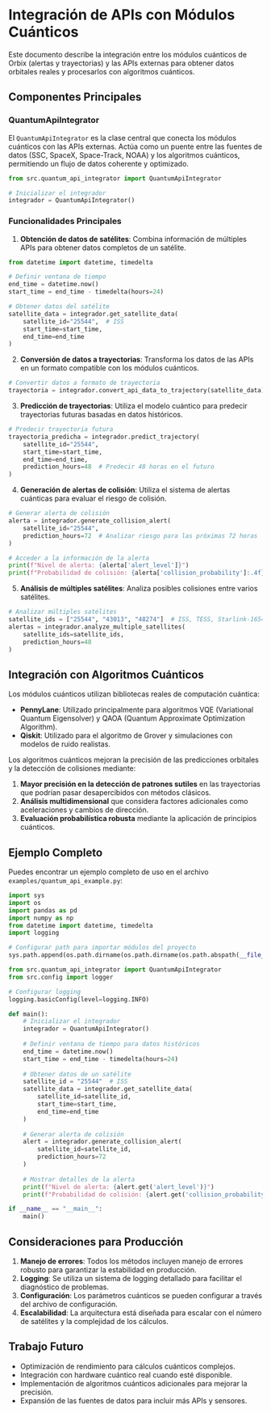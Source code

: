 # Integración de APIs con Módulos Cuánticos

Este documento describe la integración entre los módulos cuánticos de Orbix (alertas y trayectorias) y las APIs externas para obtener datos orbitales reales y procesarlos con algoritmos cuánticos.

## Componentes Principales

### QuantumApiIntegrator

El `QuantumApiIntegrator` es la clase central que conecta los módulos cuánticos con las APIs externas. Actúa como un puente entre las fuentes de datos (SSC, SpaceX, Space-Track, NOAA) y los algoritmos cuánticos, permitiendo un flujo de datos coherente y optimizado.

```python
from src.quantum_api_integrator import QuantumApiIntegrator

# Inicializar el integrador
integrador = QuantumApiIntegrator()
```

### Funcionalidades Principales

1. **Obtención de datos de satélites**: Combina información de múltiples APIs para obtener datos completos de un satélite.

```python
from datetime import datetime, timedelta

# Definir ventana de tiempo
end_time = datetime.now()
start_time = end_time - timedelta(hours=24)

# Obtener datos del satélite
satellite_data = integrador.get_satellite_data(
    satellite_id="25544",  # ISS
    start_time=start_time,
    end_time=end_time
)
```

2. **Conversión de datos a trayectorias**: Transforma los datos de las APIs en un formato compatible con los módulos cuánticos.

```python
# Convertir datos a formato de trayectoria
trayectoria = integrador.convert_api_data_to_trajectory(satellite_data)
```

3. **Predicción de trayectorias**: Utiliza el modelo cuántico para predecir trayectorias futuras basadas en datos históricos.

```python
# Predecir trayectoria futura
trayectoria_predicha = integrador.predict_trajectory(
    satellite_id="25544",
    start_time=start_time,
    end_time=end_time,
    prediction_hours=48  # Predecir 48 horas en el futuro
)
```

4. **Generación de alertas de colisión**: Utiliza el sistema de alertas cuánticas para evaluar el riesgo de colisión.

```python
# Generar alerta de colisión
alerta = integrador.generate_collision_alert(
    satellite_id="25544",
    prediction_hours=72  # Analizar riesgo para las próximas 72 horas
)

# Acceder a la información de la alerta
print(f"Nivel de alerta: {alerta['alert_level']}")
print(f"Probabilidad de colisión: {alerta['collision_probability']:.4f}")
```

5. **Análisis de múltiples satélites**: Analiza posibles colisiones entre varios satélites.

```python
# Analizar múltiples satélites
satellite_ids = ["25544", "43013", "48274"]  # ISS, TESS, Starlink-1654
alertas = integrador.analyze_multiple_satellites(
    satellite_ids=satellite_ids,
    prediction_hours=48
)
```

## Integración con Algoritmos Cuánticos

Los módulos cuánticos utilizan bibliotecas reales de computación cuántica:

- **PennyLane**: Utilizado principalmente para algoritmos VQE (Variational Quantum Eigensolver) y QAOA (Quantum Approximate Optimization Algorithm).
- **Qiskit**: Utilizado para el algoritmo de Grover y simulaciones con modelos de ruido realistas.

Los algoritmos cuánticos mejoran la precisión de las predicciones orbitales y la detección de colisiones mediante:

1. **Mayor precisión en la detección de patrones sutiles** en las trayectorias que podrían pasar desapercibidos con métodos clásicos.
2. **Análisis multidimensional** que considera factores adicionales como aceleraciones y cambios de dirección.
3. **Evaluación probabilística robusta** mediante la aplicación de principios cuánticos.

## Ejemplo Completo

Puedes encontrar un ejemplo completo de uso en el archivo `examples/quantum_api_example.py`:

```python
import sys
import os
import pandas as pd
import numpy as np
from datetime import datetime, timedelta
import logging

# Configurar path para importar módulos del proyecto
sys.path.append(os.path.dirname(os.path.dirname(os.path.abspath(__file__))))

from src.quantum_api_integrator import QuantumApiIntegrator
from src.config import logger

# Configurar logging
logging.basicConfig(level=logging.INFO)

def main():
    # Inicializar el integrador
    integrador = QuantumApiIntegrator()
    
    # Definir ventana de tiempo para datos históricos
    end_time = datetime.now()
    start_time = end_time - timedelta(hours=24)
    
    # Obtener datos de un satélite
    satellite_id = "25544"  # ISS
    satellite_data = integrador.get_satellite_data(
        satellite_id=satellite_id,
        start_time=start_time,
        end_time=end_time
    )
    
    # Generar alerta de colisión
    alert = integrador.generate_collision_alert(
        satellite_id=satellite_id,
        prediction_hours=72
    )
    
    # Mostrar detalles de la alerta
    print(f"Nivel de alerta: {alert.get('alert_level')}")
    print(f"Probabilidad de colisión: {alert.get('collision_probability'):.4f}")

if __name__ == "__main__":
    main()
```

## Consideraciones para Producción

1. **Manejo de errores**: Todos los métodos incluyen manejo de errores robusto para garantizar la estabilidad en producción.
2. **Logging**: Se utiliza un sistema de logging detallado para facilitar el diagnóstico de problemas.
3. **Configuración**: Los parámetros cuánticos se pueden configurar a través del archivo de configuración.
4. **Escalabilidad**: La arquitectura está diseñada para escalar con el número de satélites y la complejidad de los cálculos.

## Trabajo Futuro

- Optimización de rendimiento para cálculos cuánticos complejos.
- Integración con hardware cuántico real cuando esté disponible.
- Implementación de algoritmos cuánticos adicionales para mejorar la precisión.
- Expansión de las fuentes de datos para incluir más APIs y sensores.